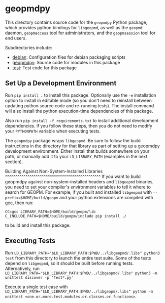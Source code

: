 geopmdpy
========
This directory contains source code for the `geopmdpy` Python package, which
provides python bindings for `libgeopmd`, as well as the `geopmd` daemon,
`geopmaccess` tool for administrators, and the `geopmsession` tool for end
users.

Subdirectories include:

* [debian](debian): Configuration files for debian packaging scripts
* [geopmdpy](geopmdpy): Source code for modules in this package
* [test](test): Test code for this package

Set Up a Development Environment
--------------------------------
Run `pip install .` to install this package. Optionally use the `-e`
installation option to install in editable mode (so you don't need to reinstall
between updating python source code and re-running tests). The install command
will also install the python execution-time dependencies of this package.

Also run `pip install -f requirements.txt` to install additional development
dependencies. If you follow these steps, then you do not need to modify your
`PYTHONPATH` variable when executing tests.

The `geopmdpy` package wraps `libgeopmd`. Be sure to follow the build
instructions in the directory for that library as part of setting up a geopmdpy
development environment. Either install that builds somewhere on your path, or
manually add it to your `LD_LIBRARY_PATH` (examples in the next section).

Building Against Non-System-Installed Libraries
^^^^^^^^^^^^^^^^^^^^^^^^^^^^^^^^^^^^^^^^^^^^^^^
If you want to build geopmdpy against non-system-installed headers and ``libgeopmd``
binaries, you need to set your compiler's environment variables to tell it
where to search for GEOPM. For example, if you built and installed ``libgeopmd``
with ``--prefix=$HOME/build/geopm`` and your python extensions are compiled
with gcc, then run:

    CC=gcc LIBRARY_PATH=$HOME/build/geopm/lib C_INCLUDE_PATH=$HOME/build/geopm/include pip install ./

to build and install this package.

Executing Tests
---------------
Run `LD_LIBRARY_PATH="$LD_LIBRARY_PATH:$PWD/../libgeopmd/.libs" python3 test`
from this directory to launch the entire test suite. Some of the tests depend
on `libgeopmd`, so it should be built before running tests.  Alternatively, run
`LD_LIBRARY_PATH="$LD_LIBRARY_PATH:$PWD/../libgeopmd/.libs" python3 -m unittest discover -p 'Test*.py'`

Execute a single test case with
`LD_LIBRARY_PATH="$LD_LIBRARY_PATH:$PWD/../libgeopm/.libs" python -m unittest <one.or.more.test.modules.or.classes.or.functions>`.
